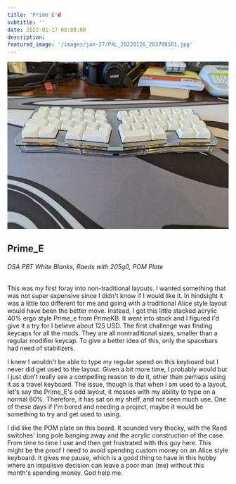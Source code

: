 ```yaml
---
title: 'Prime_E'd
subtitle: '' 
date: 2022-01-17 00:00:00
description: 
featured_image: '/images/jan-27/PXL_20220126_203708501.jpg'
---
```


![](/images/jan-27/PXL_20220126_203716439.jpg)

## Prime_E
###### DSA PBT White Blanks, Raeds with 205g0, POM Plate

This was my first foray into non-traditional layouts. I wanted something that was not super expensive since I didn't know if I would like it. In hindsight it was a little too different for me and going with a traditional Alice style layout would have been the better move. Instead, I got this little stacked acrylic 40% ergo style Prime_e from PrimeKB. It went into stock and I figured I'd give it a try for I believe about 125 USD. The first challenge was finding keycaps for all the mods. They are all nontraditional sizes, smaller than a regular modifier keycap. To give a better idea of this, only the spacebars had need of stabilizers. 

I knew I wouldn't be able to type my regular speed on this keyboard but I never did get used to the layout. Given a bit more time, I probably would but I just don't really see a compelling reason to do it, other than perhaps using it as a travel keyboard. The issue, though is that when I am used to a layout, let's say the Prime_E's odd layout, it messes with my ability to type on a normal 60%. Therefore, it has sat on my shelf, and not seen much use. One of these days if I'm bored and needing a project, maybe it would be something to try and get used to using.

I did like the POM plate on this board. It sounded very thocky, with the Raed switches' long pole banging away and the acrylic construction of the case. From time to time I use and then get frustrated with this guy here. This might be the proof I need to avoid spending custom money on an Alice style keyboard. It gives me pause, which is a good thing to have in this hobby where an impulisve decision can leave a poor man (me) without this month's spending money. God help me.

